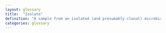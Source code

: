 ```yaml
---
layout: glossary
title:  "Isolate"
definition: "A sample from an isolated (and presumably clonal) microbial colony."
categories: glossary
---
```

